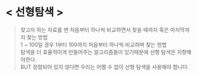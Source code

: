 # < 선형탐색  >
> 찾고자 하는 자료를 맨 처음부터 하나씩 비교하면서 찾을 때까지 혹은 마지막까지 찾는 방법 <br/>
> 1 ~ 100일 경우 1부터 100까지 처음부터 하나씩 비교하며 찾는 방법 <br/>
> 탐색을 더 효율적이게 만들어주는 알고리즘들이 있기때문에 선형 탐색은 지향해야한다. <br/>
> BUT 정렬되어 있지 않다면 우리는 어쩔 수 없이 선형 탐색을 사용해야 합니다.